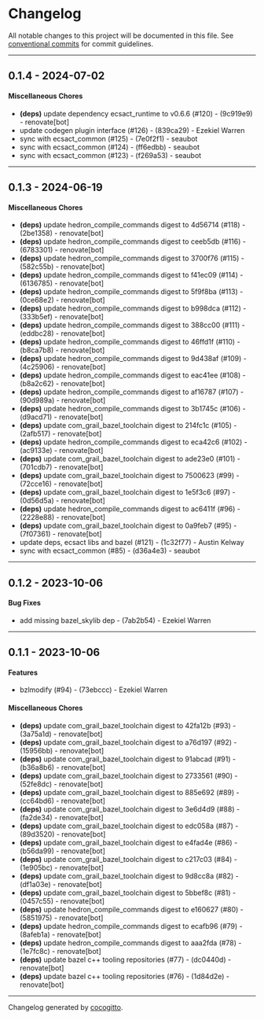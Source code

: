 # Changelog

All notable changes to this project will be documented in this file. See [conventional commits](https://www.conventionalcommits.org/) for commit guidelines.

- - -
## 0.1.4 - 2024-07-02
#### Miscellaneous Chores
- **(deps)** update dependency ecsact_runtime to v0.6.6 (#120) - (9c919e9) - renovate[bot]
- update codegen plugin interface (#126) - (839ca29) - Ezekiel Warren
- sync with ecsact_common (#125) - (7e0f2f1) - seaubot
- sync with ecsact_common (#124) - (ff6edbb) - seaubot
- sync with ecsact_common (#123) - (f269a53) - seaubot

- - -

## 0.1.3 - 2024-06-19
#### Miscellaneous Chores
- **(deps)** update hedron_compile_commands digest to 4d56714 (#118) - (2be1358) - renovate[bot]
- **(deps)** update hedron_compile_commands digest to ceeb5db (#116) - (6783301) - renovate[bot]
- **(deps)** update hedron_compile_commands digest to 3700f76 (#115) - (582c55b) - renovate[bot]
- **(deps)** update hedron_compile_commands digest to f41ec09 (#114) - (6136785) - renovate[bot]
- **(deps)** update hedron_compile_commands digest to 5f9f8ba (#113) - (0ce68e2) - renovate[bot]
- **(deps)** update hedron_compile_commands digest to b998dca (#112) - (333b5ef) - renovate[bot]
- **(deps)** update hedron_compile_commands digest to 388cc00 (#111) - (eddbc28) - renovate[bot]
- **(deps)** update hedron_compile_commands digest to 46ffd1f (#110) - (b8ca7b8) - renovate[bot]
- **(deps)** update hedron_compile_commands digest to 9d438af (#109) - (4c25906) - renovate[bot]
- **(deps)** update hedron_compile_commands digest to eac41ee (#108) - (b8a2c62) - renovate[bot]
- **(deps)** update hedron_compile_commands digest to af16787 (#107) - (90d989a) - renovate[bot]
- **(deps)** update hedron_compile_commands digest to 3b1745c (#106) - (d9acd71) - renovate[bot]
- **(deps)** update com_grail_bazel_toolchain digest to 214fc1c (#105) - (2afb517) - renovate[bot]
- **(deps)** update hedron_compile_commands digest to eca42c6 (#102) - (ac9133e) - renovate[bot]
- **(deps)** update com_grail_bazel_toolchain digest to ade23e0 (#101) - (701cdb7) - renovate[bot]
- **(deps)** update com_grail_bazel_toolchain digest to 7500623 (#99) - (72cce16) - renovate[bot]
- **(deps)** update com_grail_bazel_toolchain digest to 1e5f3c6 (#97) - (0d56d5a) - renovate[bot]
- **(deps)** update hedron_compile_commands digest to ac6411f (#96) - (2228e88) - renovate[bot]
- **(deps)** update com_grail_bazel_toolchain digest to 0a9feb7 (#95) - (7f07361) - renovate[bot]
- update deps, ecsact libs and bazel (#121) - (1c32f77) - Austin Kelway
- sync with ecsact_common (#85) - (d36a4e3) - seaubot

- - -


## 0.1.2 - 2023-10-06

#### Bug Fixes

- add missing bazel_skylib dep - (7ab2b54) - Ezekiel Warren

- - -

## 0.1.1 - 2023-10-06

#### Features

- bzlmodify (#94) - (73ebccc) - Ezekiel Warren

#### Miscellaneous Chores

- **(deps)** update com_grail_bazel_toolchain digest to 42fa12b (#93) - (3a75a1d) - renovate[bot]
- **(deps)** update com_grail_bazel_toolchain digest to a76d197 (#92) - (15956bb) - renovate[bot]
- **(deps)** update com_grail_bazel_toolchain digest to 91abcad (#91) - (b36a8b6) - renovate[bot]
- **(deps)** update com_grail_bazel_toolchain digest to 2733561 (#90) - (52fe8dc) - renovate[bot]
- **(deps)** update com_grail_bazel_toolchain digest to 885e692 (#89) - (cc64bd6) - renovate[bot]
- **(deps)** update com_grail_bazel_toolchain digest to 3e6d4d9 (#88) - (fa2de34) - renovate[bot]
- **(deps)** update com_grail_bazel_toolchain digest to edc058a (#87) - (89d3520) - renovate[bot]
- **(deps)** update com_grail_bazel_toolchain digest to e4fad4e (#86) - (b56da99) - renovate[bot]
- **(deps)** update com_grail_bazel_toolchain digest to c217c03 (#84) - (1e905bc) - renovate[bot]
- **(deps)** update com_grail_bazel_toolchain digest to 9d8cc8a (#82) - (df1a03e) - renovate[bot]
- **(deps)** update com_grail_bazel_toolchain digest to 5bbef8c (#81) - (0457c55) - renovate[bot]
- **(deps)** update hedron_compile_commands digest to e160627 (#80) - (5851975) - renovate[bot]
- **(deps)** update hedron_compile_commands digest to ecafb96 (#79) - (8afeb1a) - renovate[bot]
- **(deps)** update hedron_compile_commands digest to aaa2fda (#78) - (1e7fc8c) - renovate[bot]
- **(deps)** update bazel c++ tooling repositories (#77) - (dc0440d) - renovate[bot]
- **(deps)** update bazel c++ tooling repositories (#76) - (1d84d2e) - renovate[bot]

- - -

Changelog generated by [cocogitto](https://github.com/cocogitto/cocogitto).
